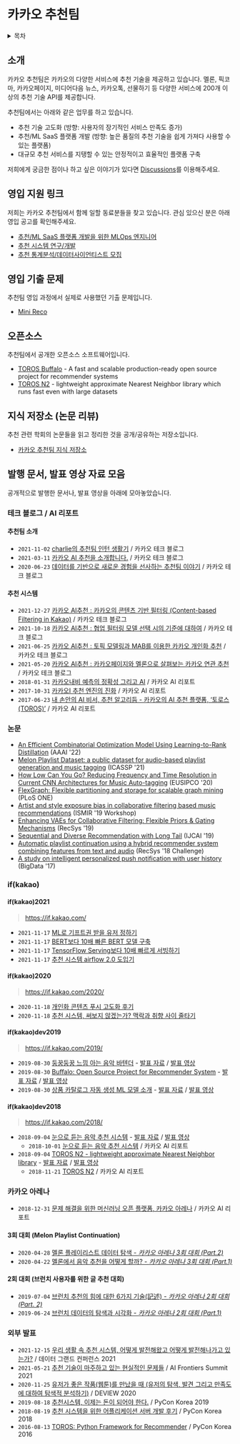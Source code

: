 # 카카오 추천팀 <!-- omit in toc -->

<details>
<summary>
목차
</summary>

- [소개](#소개)
- [영입 지원 링크](#영입-지원-링크)
- [영입 기출 문제](#영입-기출-문제)
- [오픈소스](#오픈소스)
- [지식 저장소 (논문 리뷰)](#지식-저장소-논문-리뷰)
- [발행 문서, 발표 영상 자료 모음](#발행-문서-발표-영상-자료-모음)
  - [추천팀 소개](#추천팀-소개)
  - [추천 시스템](#추천-시스템)
  - [if(kakao)](#ifkakao)
    - [if(kakao)2021](#ifkakao2021)
    - [if(kakao)2020](#ifkakao2020)
    - [if(kakao)dev2019](#ifkakaodev2019)
    - [if(kakao)dev2018](#ifkakaodev2018)
  - [카카오 아레나](#카카오-아레나)
    - [3회 대회 (Melon Playlist Continuation)](#3회-대회-melon-playlist-continuation)
    - [2회 대회 (브런치 사용자를 위한 글 추천 대회)](#2회-대회-브런치-사용자를-위한-글-추천-대회)
  - [외부 발표](#외부-발표)

</details>

## 소개

카카오 추천팀은 카카오의 다양한 서비스에 추천 기술을 제공하고 있습니다. 멜론, 픽코마, 카카오페이지, 미디어다음 뉴스, 카카오톡, 선물하기 등 다양한 서비스에 200개 이상의 추천 기술 API를 제공합니다.

추천팀에서는 아래와 같은 업무를 하고 있습니다.

- 추천 기술 고도화 (방향: 사용자의 장기적인 서비스 만족도 증가)
- 추천/ML SaaS 플랫폼 개발 (방향: 높은 품질의 추천 기술을 쉽게 가져다 사용할 수 있는 플랫폼)
- 대규모 추천 서비스를 지탱할 수 있는 안정적이고 효율적인 플랫폼 구축

저희에게 궁금한 점이나 하고 싶은 이야기가 있다면 [Discussions](https://github.com/kakao/recoteam/discussions)를 이용해주세요.

## 영입 지원 링크

저희는 카카오 추천팀에서 함께 일할 동료분들을 찾고 있습니다. 관심 있으신 분은 아래 영입 공고를 확인해주세요.

- [추천/ML SaaS 플랫폼 개발을 위한 MLOps 엔지니어](https://careers.kakao.com/jobs/P-12513)
- [추천 시스템 연구/개발](https://careers.kakao.com/jobs/P-9883)
- [추천 통계분석/데이터사이언티스트 모집](https://careers.kakao.com/jobs/P-10913)

## 영입 기출 문제

추천팀 영입 과정에서 실제로 사용했던 기출 문제입니다.

- [Mini Reco](programming_assignments/mini_reco)

## 오픈소스

추천팀에서 공개한 오픈소스 소프트웨어입니다.

- [TOROS Buffalo](https://github.com/kakao/buffalo) - A fast and scalable production-ready open source project for recommender systems
- [TOROS N2](https://github.com/kakao/n2) - lightweight approximate Nearest Neighbor library which runs fast even with large datasets

## 지식 저장소 (논문 리뷰)

추천 관련 학회의 논문들을 읽고 정리한 것을 공개/공유하는 저장소입니다.

- [카카오 추천팀 지식 저장소](https://publish.obsidian.md/kakao-recoteam)

## 발행 문서, 발표 영상 자료 모음

공개적으로 발행한 문서나, 발표 영상을 아래에 모아놓았습니다.

### 테크 블로그 / AI 리포트

#### 추천팀 소개

- `2021-11-02` [charlie의 추천팀 인턴 생활기](https://tech.kakao.com/2021/11/02/charlie-internship/) / 카카오 테크 블로그
- `2021-03-11` [카카오 AI 추천을 소개합니다.](https://tech.kakao.com/2021/03/11/kakao-ai/) / 카카오 테크 블로그
- `2020-06-23` [데이터를 기반으로 새로운 경험을 선사하는 추천팀 이야기](https://tech.kakao.com/2020/06/23/recruit-algorithm-ml/) / 카카오 테크 블로그

#### 추천 시스템

- `2021-12-27` [카카오 AI추천 : 카카오의 콘텐츠 기반 필터링 (Content-based Filtering in Kakao)](https://tech.kakao.com/2021/12/27/content-based-filtering-in-kakao/) / 카카오 테크 블로그
- `2021-10-18` [카카오 AI추천 : 협업 필터링 모델 선택 시의 기준에 대하여](https://tech.kakao.com/2021/10/18/collaborative-filtering/) / 카카오 테크 블로그
- `2021-06-25` [카카오 AI추천 : 토픽 모델링과 MAB를 이용한 카카오 개인화 추천](https://tech.kakao.com/2021/06/25/kakao-ai-recommendation-01/) / 카카오 테크 블로그
- `2021-05-20` [카카오 AI추천 : 카카오페이지와 멜론으로 살펴보는 카카오 연관 추천](https://tech.kakao.com/2021/05/20/kakao-ai-recommendation/) / 카카오 테크 블로그
- `2018-01-31` [카카오내비 예측의 정확성 그리고 AI](https://brunch.co.kr/@kakao-it/193) / 카카오 AI 리포트
- `2017-10-31` [카카오I 추천 엔진의 진화](https://brunch.co.kr/@kakao-it/136) / 카카오 AI 리포트
- `2017-06-23` [내 손안의 AI 비서, 추천 알고리듬 - 카카오의 AI 추천 플랫폼, ‘토로스(TOROS)’](https://brunch.co.kr/@kakao-it/72) / 카카오 AI 리포트

### 논문

- [An Efficient Combinatorial Optimization Model Using Learning-to-Rank Distillation](https://www.aaai.org/AAAI22Papers/AAAI-4140.WooH.pdf) (AAAI '22)
- [Melon Playlist Dataset: a public dataset for audio-based playlist generation and music tagging](https://arxiv.org/abs/2102.00201) (ICASSP '21)
- [How Low Can You Go? Reducing Frequency and Time Resolution in Current CNN Architectures for Music Auto-tagging](https://arxiv.org/abs/1911.04824) (EUSIPCO '20)
- [FlexGraph: Flexible partitioning and storage for scalable graph mining](https://journals.plos.org/plosone/article/metrics?id=10.1371/journal.pone.0227032) (PLoS ONE)
- [Artist and style exposure bias in collaborative filtering based music recommendations](https://arxiv.org/abs/1911.04827) (ISMIR '19 Workshop)
- [Enhancing VAEs for Collaborative Filtering: Flexible Priors & Gating Mechanisms](https://arxiv.org/abs/1911.00936) (RecSys '19)
- [Sequential and Diverse Recommendation with Long Tail](https://www.ijcai.org/proceedings/2019/380) (IJCAI '19)
- [Automatic playlist continuation using a hybrid recommender system combining features from text and audio](https://arxiv.org/abs/1901.00450) (RecSys '18 Challenge)
- [A study on intelligent personalized push notification with user history](https://ieeexplore.ieee.org/document/8258081) (BigData '17)

### if(kakao)

#### if(kakao)2021

> <https://if.kakao.com/>

- `2021-11-17` [ML로 기프트권 받을 유저 정하기](https://if.kakao.com/session/26)
- `2021-11-17` [BERT보다 10배 빠른 BERT 모델 구축](https://if.kakao.com/session/27)
- `2021-11-17` [TensorFlow Serving보다 10배 빠르게 서빙하기](https://if.kakao.com/session/28)
- `2021-11-17` [추천 시스템 airflow 2.0 도입기](https://if.kakao.com/session/29)

#### if(kakao)2020

> <https://if.kakao.com/2020/>

- `2020-11-18` [개인화 콘텐츠 푸시 고도화 후기](https://if.kakao.com/2020/session/93)
- `2020-11-18` [추천 시스템, 써보지 않겠는가? 맥락과 취향 사이 줄타기](https://if.kakao.com/2020/session/125)

#### if(kakao)dev2019

> <https://if.kakao.com/2019/>

- `2019-08-30` [둥꿍둥꿍 느낌 아는 음악 바텐더](https://if.kakao.com/2019/program?sessionId=1bfc0d56-3946-4e40-9ab1-523f16d8594a) - [발표 자료](https://mk.kakaocdn.net/dn/if-kakao/conf2019/%EB%B0%9C%ED%91%9C%EC%9E%90%EB%A3%8C_2019/T08-S01.pdf) / [발표 영상](https://mk-v1.kakaocdn.net/dn/if-kakao/conf2019/conf_video_2019/2_103_01_m1.mp4)
- `2019-08-30` [Buffalo: Open Source Project for Recommender System](https://if.kakao.com/2019/program?sessionId=c59d4061-6914-4a65-8fb5-f0a0c6c65b93) - [발표 자료](https://mk.kakaocdn.net/dn/if-kakao/conf2019/%EB%B0%9C%ED%91%9C%EC%9E%90%EB%A3%8C_2019/T08-S02-Buffalo.pdf) / [발표 영상](https://mk-v1.kakaocdn.net/dn/if-kakao/conf2019/conf_video_2019/2_103_02_m1.mp4)
- `2019-08-30` [상품 카탈로그 자동 생성 ML 모델 소개](https://if.kakao.com/2019/program?sessionId=dce0dd84-d054-4b80-8013-b3d58f61bbe8) - [발표 자료](https://mk.kakaocdn.net/dn/if-kakao/conf2019/%EB%B0%9C%ED%91%9C%EC%9E%90%EB%A3%8C_2019/T08-S04.pdf) / [발표 영상](https://mk-v1.kakaocdn.net/dn/if-kakao/conf2019/conf_video_2019/2_103_04_m1.mp4)

#### if(kakao)dev2018

> <https://if.kakao.com/2018/>

- `2018-09-04` [눈으로 듣는 음악 추천 시스템](https://if.kakao.com/2018/program?sessionId=959a3047-0a08-4a42-99ce-35a9210ab49a) - [발표 자료](https://mk.kakaocdn.net/dn/if-kakao/conf2018/%E1%84%82%E1%85%AE%E1%86%AB%E1%84%8B%E1%85%B3%E1%84%85%E1%85%A9%20%E1%84%83%E1%85%B3%E1%86%AE%E1%84%82%E1%85%B3%E1%86%AB%20%E1%84%8B%E1%85%B3%E1%86%B7%E1%84%8B%E1%85%A1%E1%86%A8%20%E1%84%8E%E1%85%AE%E1%84%8E%E1%85%A5%E1%86%AB%20%E1%84%89%E1%85%B5%E1%84%89%E1%85%B3%E1%84%90%E1%85%A6%E1%86%B7.pdf) / [발표 영상](http://tv.kakao.com/v/391418802)
  - `2018-10-01` [눈으로 듣는 음악 추천 시스템](https://brunch.co.kr/@kakao-it/282) / 카카오 AI 리포트
- `2018-09-04` [TOROS N2 - lightweight approximate Nearest Neighbor library](https://if.kakao.com/2018/program?sessionId=ad6ea793-70e6-495c-b154-c765e6339793) - [발표 자료](https://mk.kakaocdn.net/dn/if-kakao/conf2018/TOROS%20N2%20-%20lightweight%20approximate%20Nearest%20Neighbor%20library.pdf) / [발표 영상](http://tv.kakao.com/v/391419278)
  - `2018-11-21` [TOROS N2](https://brunch.co.kr/@kakao-it/300) / 카카오 AI 리포트

### 카카오 아레나

- `2018-12-31` [문제 해결을 위한 머신러닝 오픈 플랫폼, 카카오 아레나](https://brunch.co.kr/@kakao-it/321) / 카카오 AI 리포트

#### 3회 대회 (Melon Playlist Continuation)

- `2020-04-28` [멜론 플레이리스트 데이터 탐색 - _카카오 아레나 3회 대회 (Part.2)_](https://brunch.co.kr/@kakao-it/343)
- `2020-04-22` [멜론에서 음악 추천을 어떻게 할까? - _카카오 아레나 3회 대회 (Part.1)_](https://brunch.co.kr/@kakao-it/342)

#### 2회 대회 (브런치 사용자를 위한 글 추천 대회)

- `2019-07-04` [브런치 추천의 힘에 대한 6가지 기술(記述) - _카카오 아레나 2회 대회 (Part. 2)_](https://brunch.co.kr/@kakao-it/333)
- `2019-06-24` [브런치 데이터의 탐색과 시각화 - _카카오 아레나 2회 대회 (Part.1)_](https://brunch.co.kr/@kakao-it/332)

### 외부 발표

- `2021-12-15` [우리 생활 속 추천 시스템, 어떻게 발전해왔고 어떻게 발전해나가고 있는가?](https://www.youtube.com/watch?v=jJfXHo7nNe8) / 데이터 그랜드 컨퍼런스 2021
- `2021-05-21` [추천 기술이 마주하고 있는 현실적인 문제들](https://www.youtube.com/watch?v=UUY8YEesIVY) / AI Frontiers Summit 2021
- `2020-11-25` [유저가 좋은 작품(웹툰)를 만났을 때 (유저의 탐색, 발견 그리고 만족도에 대하여 탐색적 분석하기)](https://deview.kr/2020/sessions/332) / DEVIEW 2020
- `2019-08-18` [추천시스템, 이제는 돈이 되어야 한다.](https://archive.pycon.kr/2019/program/talk-detail/?id=136) / PyCon Korea 2019
- `2018-08-19` [추천 시스템을 위한 어플리케이션 서버 개발 후기](https://archive.pycon.kr/2018/program/33) / PyCon Korea 2018
- `2016-08-13` [TOROS: Python Framework for Recommender](https://archive.pycon.kr/2016apac/program/50) / PyCon Korea 2016
